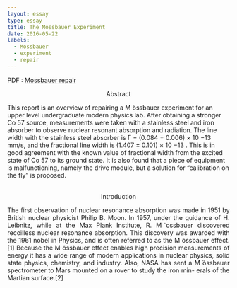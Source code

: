 ```yaml
---
layout: essay
type: essay
title: The Mossbauer Experiment
date: 2016-05-22
labels:
  - Mossbauer
  - experiment
  - repair
---
```


PDF : [Mossbauer repair](mossFinal.pdf "mossFinal PDF")

<p align="center">
Abstract

<p align="justify">

  <t>This report is an overview of repairing a M ̈ossbauer experiment for an upper level undergraduate
modern physics lab. After obtaining a stronger Co 57 source, measurements were taken with a
stainless steel and iron absorber to observe nuclear resonant absorption and radiation. The line
width with the stainless steel absorber is Γ = (0.084 ± 0.006) × 10 −13 mm/s, and the fractional
line width is (1.407 ± 0.101) × 10 −13 . This is in good agreement with the known value of fractional
width from the excited state of Co 57 to its ground state. It is also found that a piece of equipment
is malfunctioning, namely the drive module, but a solution for “calibration on the fly” is proposed.<br>
<br>
<p align="center">
Introduction

<p align="justify">
  <t>The first observation of nuclear resonance absorption was made in 1951 by British nuclear
physicist Philip B. Moon. In 1957, under the guidance of H. Leibnitz, while at the Max Plank
Institute, R. M ̈ossbauer discovered recoilless nuclear resonance absorption. This discovery was
awarded with the 1961 nobel in Physics, and is often referred to as the M ̈ossbauer effect.[1] Because the M ̈ossbauer effect enables high precision measurements of energy it has a wide range
of modern applications in nuclear physics, solid state physics, chemistry, and industry. Also,
NASA has sent a M ̈ossbauer spectrometer to Mars mounted on a rover to study the iron min-
erals of the Martian surface.[2]
